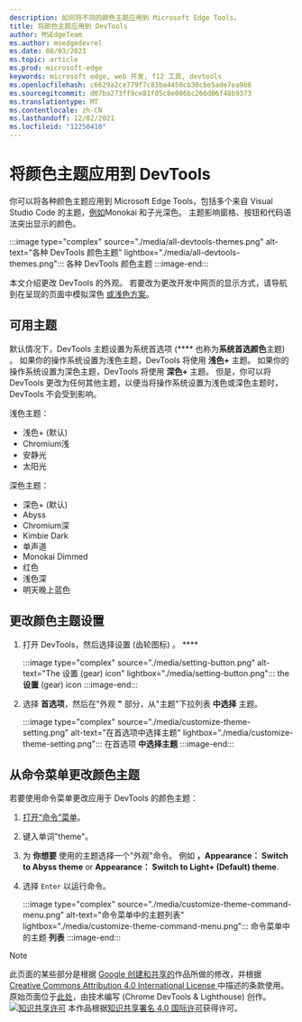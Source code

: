 ```yaml
---
description: 如何将不同的颜色主题应用到 Microsoft Edge Tools。
title: 将颜色主题应用到 DevTools
author: MSEdgeTeam
ms.author: msedgedevrel
ms.date: 08/03/2021
ms.topic: article
ms.prod: microsoft-edge
keywords: microsoft edge, web 开发, f12 工具, devtools
ms.openlocfilehash: c6629a2ce779f7c83ba4450cb30cbe5ade7ea9b6
ms.sourcegitcommit: d07ba273ff9ce81f05c8e086bc266d06f48b9373
ms.translationtype: MT
ms.contentlocale: zh-CN
ms.lasthandoff: 12/02/2021
ms.locfileid: "12250410"
---
```

<!-- Copyright Kayce Basques
   Licensed under the Apache License, Version 2.0 (the "License");
   you may not use this file except in compliance with the License.
   You may obtain a copy of the License at
       https://www.apache.org/licenses/LICENSE-2.0
   Unless required by applicable law or agreed to in writing, software
   distributed under the License is distributed on an "AS IS" BASIS,
   WITHOUT WARRANTIES OR CONDITIONS OF ANY KIND, either express or implied.
   See the License for the specific language governing permissions and
   limitations under the License.  -->
# <a name="apply-color-themes-to-devtools"></a>将颜色主题应用到 DevTools

你可以将各种颜色主题应用到 Microsoft Edge Tools，包括多个来自 Visual Studio Code 的主题，[例如](https://code.visualstudio.com)Monokai 和子光深色。  主题影响窗格、按钮和代码语法突出显示的颜色。

:::image type="complex" source="./media/all-devtools-themes.png" alt-text="各种 DevTools 颜色主题" lightbox="./media/all-devtools-themes.png":::
   各种 DevTools 颜色主题
:::image-end:::

本文介绍更改 DevTools 的外观。  若要改为更改开发中网页的显示方式，请导航到在呈现的页面中模拟深色 [或浅色方案](../accessibility/preferred-color-scheme-simulation.md)。


<!-- ====================================================================== -->
## <a name="available-themes"></a>可用主题

默认情况下，DevTools 主题设置为系统首选项 (**** 也称为**系统首选颜色**主题) 。  如果你的操作系统设置为浅色主题，DevTools 将使用 **浅色+** 主题。  如果你的操作系统设置为深色主题，DevTools 将使用 **深色+** 主题。  但是，你可以将 DevTools 更改为任何其他主题，以便当将操作系统设置为浅色或深色主题时，DevTools 不会受到影响。

浅色主题：
- 浅色+ (默认) 
- Chromium浅
- 安静光
- 太阳光

深色主题：
- 深色+ (默认) 
- Abyss
- Chromium深
- Kimbie Dark
- 单声道
- Monokai Dimmed
- 红色
- 浅色深
- 明天晚上蓝色


<!-- ====================================================================== -->
## <a name="changing-the-color-theme-from-settings"></a>更改颜色主题设置

1.  打开 DevTools，然后选择设置 (齿轮图标) 。 ****

    :::image type="complex" source="./media/setting-button.png" alt-text="The 设置 (gear) icon" lightbox="./media/setting-button.png":::
       the**设置** (gear) icon
    :::image-end:::

1.  选择 **首选项**，然后在"外观 **"** 部分，从"主题"下拉列表 **中选择** 主题。

    :::image type="complex" source="./media/customize-theme-setting.png" alt-text="在首选项中选择主题" lightbox="./media/customize-theme-setting.png":::
       在首选项 **中选择主题**
    :::image-end:::


<!-- ====================================================================== -->
## <a name="changing-the-color-theme-from-the-command-menu"></a>从命令菜单更改颜色主题

若要使用命令菜单更改应用于 DevTools 的颜色主题：

1.  [打开“命令”菜单](../command-menu/index.md)。
1.  键入单词"theme"。
1.  为 **你想要** 使用的主题选择一个"外观"命令。  例如 **，Appearance： Switch to Abyss theme** or **Appearance： Switch to Light+ (Default) theme**.
1.  选择 `Enter` 以运行命令。

    :::image type="complex" source="./media/customize-theme-command-menu.png" alt-text="命令菜单中的主题列表" lightbox="./media/customize-theme-command-menu.png":::
       命令菜单中的主题 **列表**
    :::image-end:::


<!-- ====================================================================== -->
> [!NOTE]
> 此页面的某些部分是根据 [Google 创建和共享的](https://developers.google.com/terms/site-policies)作品所做的修改，并根据[ Creative Commons Attribution 4.0 International License ](https://creativecommons.org/licenses/by/4.0)中描述的条款使用。
> 原始页面位于[此处](https://developers.google.com/web/tools/chrome-devtools/customize/dark-theme)，由技术编写 (Chrome DevTools \& Lighthouse) 创作。 [](https://developers.google.com/web/resources/contributors#kayce-basques)
[![知识共享许可](https://i.creativecommons.org/l/by/4.0/88x31.png)](https://creativecommons.org/licenses/by/4.0) 本作品根据[知识共享署名 4.0 国际许可](https://creativecommons.org/licenses/by/4.0)获得许可。
